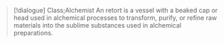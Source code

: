 >[!dialogue] Class;Alchemist
>An retort is a vessel with a beaked cap or head used in alchemical processes to transform, purify, or refine raw materials into the sublime substances used in alchemical preparations.